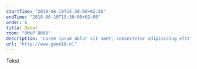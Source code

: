 ```yaml
---
startTime: "2018-06-19T14:30:00+02:00"
endTime: "2018-06-19T15:30:00+02:00"
order: 6
title: Debat
room: "OMHP D008"
description: "Lorem ipsum dolor sit amet, consectetur adipisicing elit"
url: "http://www.genm18.nl"
---
```

Tekst
